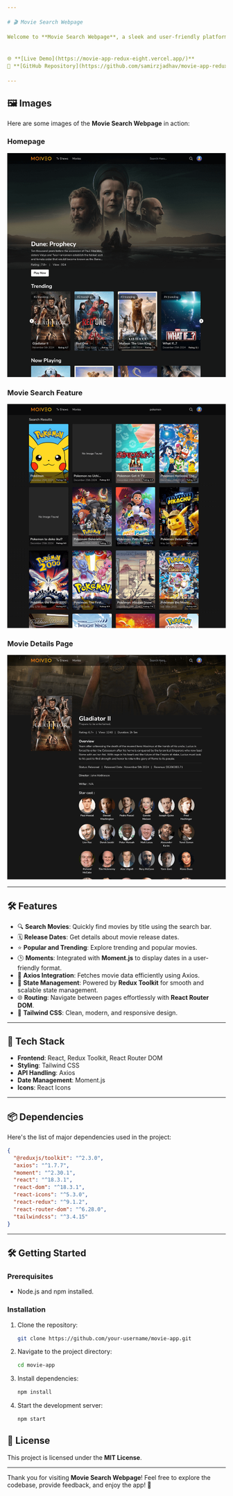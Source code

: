 ```yaml
---

# 🎬 Movie Search Webpage  

Welcome to **Movie Search Webpage**, a sleek and user-friendly platform for exploring and discovering movies. Powered by **React**, **Redux**, and other modern tools, this application ensures a seamless experience for users.  


🌐 **[Live Demo](https://movie-app-redux-eight.vercel.app/)**  
📂 **[GitHub Repository](https://github.com/samirzjadhav/movie-app-redux)**  

---
```



## 🖼 Images  

Here are some images of the **Movie Search Webpage** in action:  

### Homepage  
![Homepage Screenshot](./src/assets/homepage.png)  

### Movie Search Feature  
![Movie Search Screenshot](./src/assets/search.png)  

### Movie Details Page  
![Movie Details Screenshot](./src/assets/details.png)  

---

## 🛠 Features  

- 🔍 **Search Movies**: Quickly find movies by title using the search bar.  
- 🗓 **Release Dates**: Get details about movie release dates.  
- ⭐ **Popular and Trending**: Explore trending and popular movies.  
- 🕒 **Moments**: Integrated with **Moment.js** to display dates in a user-friendly format.  
- 📡 **Axios Integration**: Fetches movie data efficiently using Axios.  
- 🔄 **State Management**: Powered by **Redux Toolkit** for smooth and scalable state management.  
- 🌐 **Routing**: Navigate between pages effortlessly with **React Router DOM**.  
- 🎨 **Tailwind CSS**: Clean, modern, and responsive design.  

---

## 🚀 Tech Stack  

- **Frontend**: React, Redux Toolkit, React Router DOM  
- **Styling**: Tailwind CSS  
- **API Handling**: Axios  
- **Date Management**: Moment.js  
- **Icons**: React Icons  

---

## 📦 Dependencies  

Here's the list of major dependencies used in the project:  

```json  
{
  "@reduxjs/toolkit": "^2.3.0",
  "axios": "^1.7.7",
  "moment": "^2.30.1",
  "react": "^18.3.1",
  "react-dom": "^18.3.1",
  "react-icons": "^5.3.0",
  "react-redux": "^9.1.2",
  "react-router-dom": "^6.28.0",
  "tailwindcss": "^3.4.15"
}
```  

---

## 🛠 Getting Started  

### Prerequisites  

- Node.js and npm installed.  

### Installation  

1. Clone the repository:  
   ```bash  
   git clone https://github.com/your-username/movie-app.git  
   ```  

2. Navigate to the project directory:  
   ```bash  
   cd movie-app  
   ```  

3. Install dependencies:  
   ```bash  
   npm install  
   ```  

4. Start the development server:  
   ```bash  
   npm start  
   ``` 

## 📄 License  

This project is licensed under the **MIT License**.  

--- 

Thank you for visiting **Movie Search Webpage**! Feel free to explore the codebase, provide feedback, and enjoy the app! 🎥  
